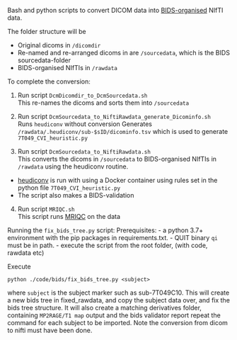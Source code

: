 Bash and python scripts to convert DICOM data into [BIDS-organised](https://bids.neuroimaging.io/) NIfTI data.

The folder structure will be
- Original dicoms in `/dicomdir`
- Re-named and re-arranged dicoms in are `/sourcedata`, which is the BIDS sourcedata-folder
- BIDS-organised NIfTIs in `/rawdata`

To complete the conversion: 

1. Run script `DcmDicomdir_to_DcmSourcedata.sh` \
This re-names the dicoms and sorts them into `/sourcedata`

2. Run script `DcmSourcedata_to_NiftiRawdata_generate_Dicominfo.sh` \
Runs `heudiconv` without conversion
Generates `/rawdata/.heudiconv/sub-$sID/dicominfo.tsv` which is used to generate `7T049_CVI_heuristic.py`

3. Run script `DcmSourcedata_to_NiftiRawdata.sh` \
This converts the dicoms in `/sourcedata` to BIDS-organised NIfTIs in `/rawdata` using the heudiconv routine. 
- [heudiconv](https://github.com/nipy/heudiconv) is run with using a Docker container using rules set in the python file `7T049_CVI_heuristic.py`
- The script also makes a BIDS-validation
4. Run script `MRIQC.sh` \
This script runs [MRIQC](https://github.com/bids-standard/bids-validator) on the data

Running the `fix_bids_tree.py` script:
Prerequisites:
	- a python 3.7+ environment with the pip packages in requirements.txt.
	- QUIT binary `qi` must be in path. 
	- execute the script from the root folder, (with code, rawdata etc)

Execute 
```
python ./code/bids/fix_bids_tree.py <subject>
```
where `subject` is the subject marker such as sub-7T049C10. This will create a new bids tree in fixed_rawdata, and copy the subject data over, and fix the bids tree structure. It will also create a matching derivatives folder, containing `MP2RAGE/T1 map` output and the bids validator report repeat the command for each subject to be imported. Note the conversion from dicom to nifti must have been done. 
